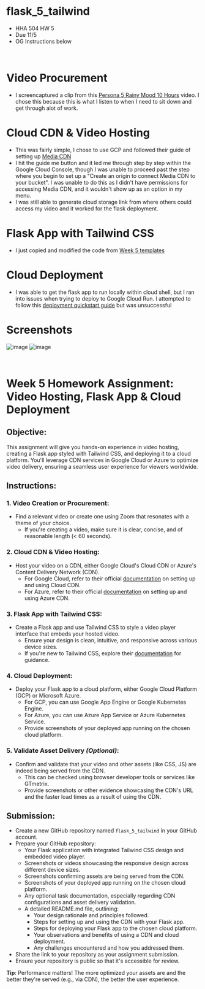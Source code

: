 # flask_5_tailwind
* HHA 504 HW 5
* Due 11/5
* OG Instructions below
<br>

# Video Procurement
* I screencaptured a clip from this [Persona 5 Rainy Mood 10 Hours](https://youtu.be/Uq7kyf1T_lk?si=SrG_0MLiR0i3l0bb) video. I chose this because this is what I listen to when I need to sit down and get through alot of work.

# Cloud CDN & Video Hosting
* This was fairly simple, I chose to use GCP and followed their guide of setting up [Media CDN](https://cloud.google.com/media-cdn/docs/quickstart)
* I hit the guide me button and it led me through step by step within the Google Cloud Console, though I was unable to proceed past the step where you begin to set up a "Create an origin to connect Media CDN to your bucket". I was unable to do this as I didn't have permissions for accessing Media CDN, and it wouldn't show up as an option in my menu.
* I was still able to generate cloud storage link from where others could access my video and it worked for the flask deployment.

# Flask App with Tailwind CSS
* I just copied and modified the code from [Week 5 templates](https://github.com/hantswilliams/HHA_504_2023/blob/main/WK5/example_app/templates/index_tailwind.html)

# Cloud Deployment
* I was able to get the flask app to run locally within cloud shell, but I ran into issues when trying to deploy to Google Cloud Run. I attempted to follow this [deployment quickstart guide](https://cloud.google.com/run/docs/quickstarts/build-and-deploy/deploy-python-service) but was unsuccessful

# Screenshots
![image](https://github.com/meglee67/flask_5_tailwind/assets/123908362/57225c94-c4f1-4b62-aaa1-386fb3bae5da)
![image](https://github.com/meglee67/flask_5_tailwind/assets/123908362/1f560748-9715-43e1-a72d-13025e0b0f48)


<br>

# **Week 5 Homework Assignment: Video Hosting, Flask App & Cloud Deployment**

## **Objective**:
This assignment will give you hands-on experience in video hosting, creating a Flask app styled with Tailwind CSS, and deploying it to a cloud platform. You'll leverage CDN services in Google Cloud or Azure to optimize video delivery, ensuring a seamless user experience for viewers worldwide.

## **Instructions**:

### **1. Video Creation or Procurement**:
- Find a relevant video or create one using Zoom that resonates with a theme of your choice.
  - If you're creating a video, make sure it is clear, concise, and of reasonable length (< 60 seconds).

### **2. Cloud CDN & Video Hosting**:
- Host your video on a CDN, either Google Cloud's Cloud CDN or Azure's Content Delivery Network (CDN).
  - For Google Cloud, refer to their official [documentation](https://cloud.google.com/cdn) on setting up and using Cloud CDN.
  - For Azure, refer to their official [documentation](https://docs.microsoft.com/en-us/azure/cdn/cdn-overview) on setting up and using Azure CDN.

### **3. Flask App with Tailwind CSS**:
- Create a Flask app and use Tailwind CSS to style a video player interface that embeds your hosted video.
  - Ensure your design is clean, intuitive, and responsive across various device sizes.
  - If you're new to Tailwind CSS, explore their [documentation](https://tailwindcss.com/docs) for guidance.

### **4. Cloud Deployment**:
- Deploy your Flask app to a cloud platform, either Google Cloud Platform (GCP) or Microsoft Azure.
  - For GCP, you can use Google App Engine or Google Kubernetes Engine.
  - For Azure, you can use Azure App Service or Azure Kubernetes Service.
  - Provide screenshots of your deployed app running on the chosen cloud platform.

### **5. Validate Asset Delivery** *(Optional)*:
- Confirm and validate that your video and other assets (like CSS, JS) are indeed being served from the CDN.
  - This can be checked using browser developer tools or services like GTmetrix.
  - Provide screenshots or other evidence showcasing the CDN's URL and the faster load times as a result of using the CDN.

## **Submission**:
- Create a new GitHub repository named `flask_5_tailwind` in your GitHub account.
- Prepare your GitHub repository:
  - Your Flask application with integrated Tailwind CSS design and embedded video player.
  - Screenshots or videos showcasing the responsive design across different device sizes.
  - Screenshots confirming assets are being served from the CDN.
  - Screenshots of your deployed app running on the chosen cloud platform.
  - Any optional task documentation, especially regarding CDN configurations and asset delivery validation.
  - A detailed README.md file, outlining:
    - Your design rationale and principles followed.
    - Steps for setting up and using the CDN with your Flask app.
    - Steps for deploying your Flask app to the chosen cloud platform.
    - Your observations and benefits of using a CDN and cloud deployment.
    - Any challenges encountered and how you addressed them.
- Share the link to your repository as your assignment submission.
- Ensure your repository is public so that it's accessible for review.

**Tip**: Performance matters! The more optimized your assets are and the better they're served (e.g., via CDN), the better the user experience.
